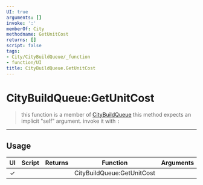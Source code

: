```yaml
---
UI: true
arguments: []
invoke: ':'
memberOf: City
methodname: GetUnitCost
returns: []
script: false
tags:
- City/CityBuildQueue/_function
- function/UI
title: CityBuildQueue.GetUnitCost
---
```

# CityBuildQueue:GetUnitCost
> this function is a member of [CityBuildQueue](civ-6/lua/CityBuildQueue.md)
> this method expects an implicit "self" argument. invoke it with `:`
-----
## Usage
|  UI | Script | Returns | Function | Arguments |
|:---:|:------:|-------:|:--------:|:---------|
|✓| ||CityBuildQueue:GetUnitCost||
